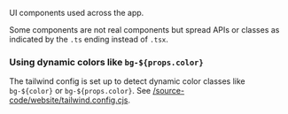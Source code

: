 UI components used across the app.

Some components are not real components but spread APIs or classes as indicated by the `.ts` ending instead of `.tsx`.

### Using dynamic colors like `bg-${props.color}`

The tailwind config is set up to detect dynamic color classes like `bg-${color}` or `bg-${props.color}`. See [/source-code/website/tailwind.config.cjs](/source-code/website/tailwind.config.cjs).
